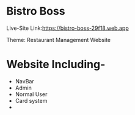 # Bistro Boss

Live-Site Link:https://bistro-boss-29f18.web.app

Theme: Restaurant Management Website
# Website Including-
* NavBar
* Admin
* Normal User
* Card system
* 
